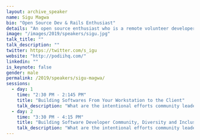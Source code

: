 ```yaml
---
layout: archive_speaker
name: Sigu Magwa
bio: "Open Source Dev & Rails Enthusiast"
details: "An open source enthusiast who is a remote volunteer developer an open source community AgileVentures. Currently a member of Podii - software company based in Kisumu Kenya. Previously worked remotely as a coach and developer at the Swedish based academy and company Craft Academy. Been working with Ruby on Rails for a while and has a growing interest in Elixir and Phoenix."
image: "/images/2019/speakers/sigu.jpg"
talk_title: ""
talk_description: ""
twitter: https://twitter.com/s_igu
website: "http://podiihq.com/"
linkedin: ""
is_keynote: false
gender: male
permalink: /2019/speakers/sigu-magwa/
sessions:
  - day: 1
    time: "2:30 PM - 2:145 PM"
    title: "Building Softwares From Your Workstation to the Client"
    talk_description: "What are the intentional efforts community leaders can put to build a community, maybe we are blocking everyone else from joining the community and if so is there something we can do to welcome them back? As a community member, what roles do you play in this?"
  - day: 2
    time: "3:30 PM - 4:15 PM"
    title: "Building Software Developer Community, Diversity and Inclusion"
    talk_description: "What are the intentional efforts community leaders can put to build a community, maybe we are blocking everyone else from joining the community and if so is there something we can do to welcome them back? As a community member, what roles do you play in this?"
---
```

